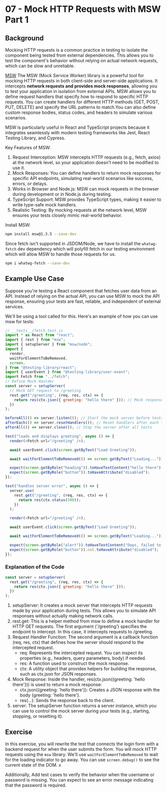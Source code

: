 # 07 - Mock HTTP Requests with MSW Part 1

## Background

Mocking HTTP requests is a common practice in testing to isolate the component being tested from external dependencies. This allows you to test the component's behavior without relying on actual network requests, which can be slow and unreliable.

[MSW](https://mswjs.io/)
The MSW (Mock Service Worker) library is a powerful tool for mocking HTTP requests in both client-side and server-side applications. It intercepts **network requests and provides mock responses**, allowing you to test your application in isolation from external APIs. MSW allows you to define request handlers that specify how to respond to specific HTTP requests. You can create handlers for different HTTP methods (GET, POST, PUT, DELETE) and specify the URL patterns to match.You can also define custom response bodies, status codes, and headers to simulate various scenarios.

MSW is particularly useful in React and TypeScript projects because it integrates seamlessly with modern testing frameworks like Jest, React Testing Library, and Cypress.

Key Features of MSW:

1. Request Interception: MSW intercepts HTTP requests (e.g., fetch, axios) at the network level, so your application doesn't need to be modified to use it.
2. Mock Responses: You can define handlers to return mock responses for specific API endpoints, simulating real-world scenarios like success, errors, or delays.
3. Works in Browser and Node.js: MSW can mock requests in the browser during development or in Node.js during testing.
4. TypeScript Support: MSW provides TypeScript types, making it easier to write type-safe mock handlers.
5. Realistic Testing: By mocking requests at the network level, MSW ensures your tests closely mimic real-world behavior.

Install MSW:

```bash
npm install msw@1.3.5 --save-dev
```

Since fetch isn't supported in JSDOM/Node, we have to install the `whatwg-fetch`
dev dependency which will polyfill fetch in our testing environment which will allow MSW to handle those requests for us.

```bash
npm i whatwg-fetch --save-dev
```

## Example Use Case

Suppose you're testing a React component that fetches user data from an API. Instead of relying on the actual API, you can use MSW to mock the API response, ensuring your tests are fast, reliable, and independent of external services.

We'll be using a tool called for this. Here's an
example of how you can use msw for tests:

```javascript
// __tests__/fetch.test.js
import * as React from "react";
import { rest } from "msw";
import { setupServer } from "msw/node";
import {
  render,
  waitForElementToBeRemoved,
  screen,
} from "@testing-library/react";
import { userEvent } from "@testing-library/user-event";
import Fetch from "../fetch";
// Define Mock Hanlder
const server = setupServer(
  // Mock GET request to /greeting
  rest.get("/greeting", (req, res, ctx) => {
    return res(ctx.json({ greeting: "hello there" })); // Mock response
  })
);

beforeAll(() => server.listen()); // Start the mock server before tests
afterEach(() => server.resetHandlers()); // Reset handlers after each test
afterAll(() => server.close()); // Stop the server after all tests

test("loads and displays greeting", async () => {
  render(<Fetch url="/greeting" />);

  await userEvent.click(screen.getByText("Load Greeting"));

  await waitForElementToBeRemoved(() => screen.getByText("Loading..."));

  expect(screen.getByRole("heading")).toHaveTextContent("hello there");
  expect(screen.getByRole("button")).toHaveAttribute("disabled");
});

test("handles server error", async () => {
  server.use(
    rest.get("/greeting", (req, res, ctx) => {
      return res(ctx.status(500));
    })
  );

  render(<Fetch url="/greeting" />);

  await userEvent.click(screen.getByText("Load Greeting"));

  await waitForElementToBeRemoved(() => screen.getByText("Loading..."));

  expect(screen.getByRole("alert")).toHaveTextContent("Oops, failed to fetch!");
  expect(screen.getByRole("button")).not.toHaveAttribute("disabled");
});
```

### Explanation of the Code

```javascript
const server = setupServer(
  rest.get("/greeting", (req, res, ctx) => {
    return res(ctx.json({ greeting: "hello there" }));
  })
);
```

1. setupServer:
   It creates a mock server that intercepts HTTP requests made by your application during tests. This allows you to simulate API responses without actually making network calls.
2. rest.get:
   This is a helper method from msw to define a mock handler for HTTP GET requests.
   The first argument ('/greeting') specifies the endpoint to intercept. In this case, it intercepts requests to /greeting.
3. Request Handler Function:
   The second argument is a callback function (req, res, ctx) that defines how the server should respond to the intercepted request.
   - req: Represents the intercepted request. You can inspect its properties (e.g., headers, query parameters, body) if needed.
   - res: A function used to construct the mock response.
   - ctx: A utility object that provides helpers for building the response, such as ctx.json for JSON responses.
4. Mock Response:
   Inside the handler, res(ctx.json({greeting: 'hello there'})) is used to return a mock response:
   - ctx.json({greeting: 'hello there'}): Creates a JSON response with the body {greeting: 'hello there'}.
   - res(...): Sends the response back to the client.
5. server:
   The setupServer function returns a server instance, which you can use to control the mock server during your tests (e.g., starting, stopping, or resetting it).

## Exercise

In this exercise, you will rewrite the test that connects the login form with a backend request for when
the user submits the form. You will mock HTTP requests using the `msw` library.
We'll use `waitForElementToBeRemoved` to wait for the loading indicator to go away.
You can use `screen.debug()` to see the current state of the DOM.
x

Additionally, Add test cases to verify the behavior when the username or password is missing.
You can expect to see an error message indicating that the password is required.
